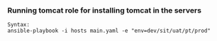 ### Running tomcat role for installing tomcat in the servers
```
Syntax:
ansible-playbook -i hosts main.yaml -e "env=dev/sit/uat/pt/prod" 
```